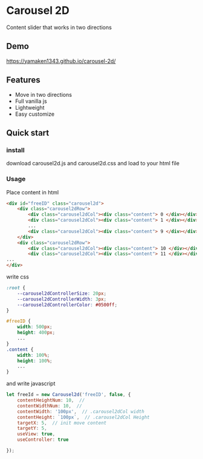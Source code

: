# Carousel 2D
Content slider that works in two directions

## Demo
https://yamaken1343.github.io/carousel-2d/

## Features
   - Move in two directions
   - Full vanilla js
   - Lightweight
   - Easy customize
   
## Quick start
### install
download carousel2d.js and carousel2d.css and load to your html file
### Usage
Place content in html
```html
<div id="freeID" class="carousel2d">
    <div class="carousel2dRow">
        <div class="carousel2dCol"><div class="content"> 0 </div></div>
        <div class="carousel2dCol"><div class="content"> 1 </div></div>
        ...
        <div class="carousel2dCol"><div class="content"> 9 </div></div>
    </div>
    <div class="carousel2dRow">
        <div class="carousel2dCol"><div class="content"> 10 </div></div>
        <div class="carousel2dCol"><div class="content"> 11 </div></div>
...
</div>
```

write css
```css
:root {
    --carousel2dControllerSize: 20px;
    --carousel2dControllerWidth: 3px;
    --carousel2dControllerColor: #0500ff;
}

#freeID {
    width: 500px;
    height: 400px;
    ...
}
.content {
    width: 100%;
    height: 100%;
    ...
}
```

and write javascript
```javascript
let freeId = new Carousel2d('freeID', false, {
    contentHeightNum: 10,  //   
    contentWidthNum: 10,  //
    contentWidth: '100px',  // .carousel2dCol width
    contentHeight: `100px`,  // .carousel2dCol Height
    targetX: 5,  // init move content 
    targetY: 5,
    useView: true, 
    useController: true

});
``` 